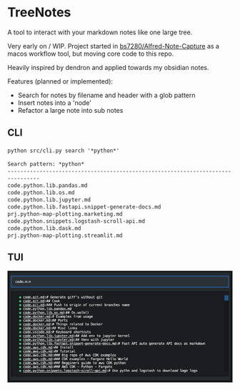 # TreeNotes

A tool to interact with your markdown notes like one large tree. 

Very early on / WIP. Project started in [bs7280/Alfred-Note-Capture](https://github.com/bs7280/Alfred-Note-Capture) as a macos workflow tool, but moving core code to this repo.

Heavily inspired by dendron and applied towards my obsidian notes.

Features (planned or implemented):
- Search for notes by filename and header with a glob pattern
- Insert notes into a 'node' 
- Refactor a large note into sub notes

## CLI
`python src/cli.py search '*python*'`

```
Search pattern: *python*
--------------------------------------------------------------------------------
code.python.lib.pandas.md
code.python.lib.os.md
code.python.lib.jupyter.md
code.python.lib.fastapi.snippet-generate-docs.md
prj.python-map-plotting.marketing.md
code.python.snippets.logstash-scroll-api.md
code.python.lib.dask.md
prj.python-map-plotting.streamlit.md
```

## TUI

![TUI Example - Search for notes](images/readme_tui_example.png)